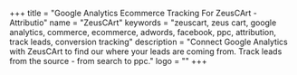 +++
title = "Google Analytics Ecommerce Tracking For ZeusCArt - Attributio"
name = "ZeusCArt"
keywords = "zeuscart, zeus cart, google analytics, commerce, ecommerce, adwords, facebook, ppc, attribution, track leads, conversion tracking"
description = "Connect Google Analytics with ZeusCArt to find our where your leads are coming from. Track leads from the source - from search to ppc."
logo = ""
+++

